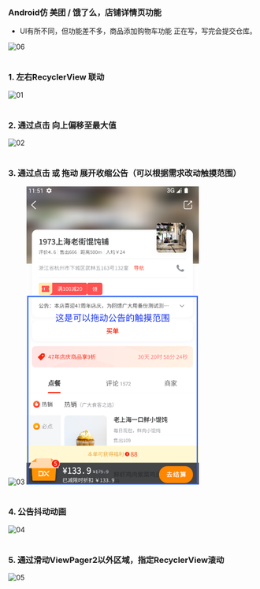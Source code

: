 ### Android仿 美团 / 饿了么，店铺详情页功能
* UI有所不同，但功能差不多，商品添加购物车功能 正在写，写完会提交仓库。

<img src="06.gif" alt="06" width="350">
<br/>
<br/>

### 1. 左右RecyclerView 联动
<img src="01.gif" alt="01" width="350">
<br/>
<br/>

### 2. 通过点击 向上偏移至最大值
<img src="02.gif" alt="02" width="350">
<br/>
<br/>

### 3. 通过点击 或 拖动 展开收缩公告（可以根据需求改动触摸范围）
<img src="03.gif" alt="03" width="350">     <img src="07.png" alt="07" width="350">
<br/>
<br/>

### 4. 公告抖动动画
<img src="04.gif" alt="04" width="350">
<br/>
<br/>

### 5. 通过滑动ViewPager2以外区域，指定RecyclerView滚动
<img src="05.gif" alt="05" width="350">




